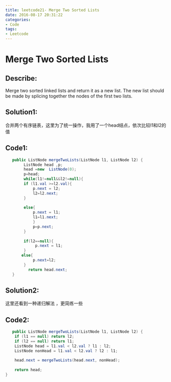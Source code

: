 ```yaml
---
title: leetcode21- Merge Two Sorted Lists
date: 2016-08-17 20:31:22
categories: 
- Code
tags:
- Leetcode
---
```


# Merge Two Sorted Lists
## Describe:
Merge two sorted linked lists and return it as a new list. The new list should be made by splicing together the nodes of the first two lists.
## Solution1:
合并两个有序链表，这里为了统一操作，我用了一个head结点，依次比较l1和l2的值
## Code1:
```java
   public ListNode mergeTwoLists(ListNode l1, ListNode l2) {
       	ListNode head ,p;
       	head =new  ListNode(0);
		p=head;
       	while(l1!=null&&l2!=null){
        if (l1.val >=l2.val){
            p.next = l2;
            l2=l2.next;     
        }  
        
        else{
            p.next = l1;
            l1=l1.next;             
            }  
            p=p.next;
        }
        
        if(l2==null){
             p.next = l1;
        }
       else{
            p.next=l2;
        }   
          return head.next;        
   }
``` 

## Solution2:
这里还看到一种递归解法 ，更简练一些

## Code2: 
```java
   public ListNode mergeTwoLists(ListNode l1, ListNode l2) {
    if (l1 == null) return l2;
    if (l2 == null) return l1;
    ListNode head = l1.val < l2.val ? l1 : l2;
    ListNode nonHead = l1.val < l2.val ? l2 : l1;
    
    head.next = mergeTwoLists(head.next, nonHead);
    
    return head;
}